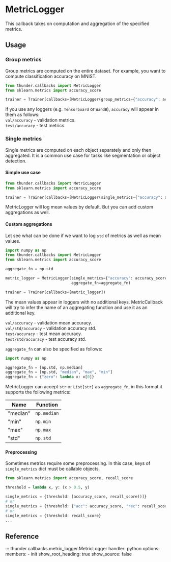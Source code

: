 # MetricLogger
This callback takes on computation and aggregation of the specified metrics.  

## Usage
### Group metrics
Group metrics are computed on the entire dataset.
For example, you want to compute classification accuracy on MNIST.
```python
from thunder.callbacks import MetricLogger
from sklearn.metrics import accuracy_score

trainer = Trainer(callbacks=[MetricLogger(group_metrics={"accuracy": accuracy_score})])
```

If you use any loggers (e.g. `Tensorboard` or `WandB`), `accuracy` will appear in them as follows:  
`val/accuracy` - validation metrics.  
`test/accuracy` - test metrics.

### Single metrics
Single metrics are computed on each object separately and only then aggregated.
It is a common use case for tasks like segmentation or object detection.
#### Simple use case
```python
from thunder.callbacks import MetricLogger
from sklearn.metrics import accuracy_score

trainer = Trainer(callbacks=[MetricLogger(single_metrics={"accuracy": accuracy_score})])
```
MetricLogger will log mean values by default. But you can add custom aggregations as well.
#### Custom aggregations
Let see what can be done if we want to log `std` of metrics as well as mean values.
```python
import numpy as np
from thunder.callbacks import MetricLogger
from sklearn.metrics import accuracy_score

aggregate_fn = np.std

metric_logger = MetricLogger(single_metrics={"accuracy": accuracy_score},
                             aggregate_fn=aggregate_fn) 

trainer = Trainer(callbacks=[metric_logger])
```
The mean values appear in loggers with no additional keys. 
MetricCallback will try to infer the name of an aggregating function
and use it as an additional key.

`val/accuracy` - validation mean accuracy.  
`val/std/accuracy` - validation accuracy std.  
`test/accuracy` - test mean accuracy.  
`test/std/accuracy` - test accuracy std.

`aggregate_fn` can also be specified as follows:

```python
import numpy as np

aggregate_fn = [np.std, np.median]
aggregate_fn = [np.std, "median", "max", "min"]
aggregate_fn = {"zero": lambda x: x[0]}
```
MetricLogger can accept `str` or `List[str]` as `aggregate_fn`, 
in this format it supports the following metrics:

| Name     | Function    |  
|----------|-------------|
| "median" | `np.median` |  
| "min"    | `np.min`    |  
| "max"    | `np.max`    |
| "std"    | `np.std`    |

#### Preprocessing
Sometimes metrics require some preprocessing. In this case, keys of `single_metrics` dict
must be callable objects.
```python
from sklearn.metrics import accuracy_score, recall_score

threshold = lambda x, y: (x > 0.5, y)

single_metrics = {threshold: [accuracy_score, recall_score()]} 
# or
single_metrics = {threshold: {"acc": accuracy_score, "rec": recall_score}}
# or
single_metrics = {threshold: recall_score}
...
```

## Reference
::: thunder.callbacks.metric_logger.MetricLogger
    handler: python
    options:
      members:
        - init
      show_root_heading: true
      show_source: false
